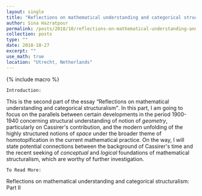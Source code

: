 ```yaml
---
layout: single
title: "Reflections on mathematical understanding and categorical structuralism: part II"
author: Sina Hazratpour
permalink: /posts/2018/10/reflections-on-mathematical-understanding-and-categorical-structuralism-II
collection: posts
type: ""
date: 2018-10-27
excerpt: ""
use_math: true
location: "Utrecht, Netherlands"
---
```


{% include macro %}

`Introduction:`

This is the second part of the essay <q>Reflections on mathematical understanding and categorical structuralism</q>. In this part, I am going to focus on the parallels between certain developments in the period 1900-1940 concerning structural understanding of notion of _geometry_, particularly on Cassirer's contribution, and the modern unfolding of the highly structured notions of _space_ under the broader theme of homotopification in the current mathematical practice. On the way, I will state potential connections between the background of Cassirer's time and the recent seeking of _conceptual_ and _logical_ foundations of mathematical structuralism, which are worthy of further investigation.  


`To Read More:`

 Reflections on mathematical understanding and categorical structuralism: Part II <a href="/files/phil/phil-maths/reflections-mathstr-understanding-II.pdf" target="_blank"> <i class="fa fa-file-pdf-o" aria-hidden="true"></i> </a>





